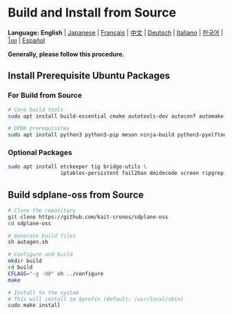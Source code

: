 # Build and Install from Source

**Language:** **English** | [Japanese](../ja/build-install-source.md) | [Français](../fr/build-install-source.md) | [中文](../zh/build-install-source.md) | [Deutsch](../de/build-install-source.md) | [Italiano](../it/build-install-source.md) | [한국어](../ko/build-install-source.md) | [ไทย](../th/build-install-source.md) | [Español](../es/build-install-source.md)

**Generally, please follow this procedure.**

## Install Prerequisite Ubuntu Packages

### For Build from Source
```bash
# Core build tools
sudo apt install build-essential cmake autotools-dev autoconf automake libtool pkg-config

# DPDK prerequisites
sudo apt install python3 python3-pip meson ninja-build python3-pyelftools libnuma-dev pkgconf
```

### Optional Packages
```bash
sudo apt install etckeeper tig bridge-utils \
                 iptables-persistent fail2ban dmidecode screen ripgrep
```

## Build sdplane-oss from Source

```bash
# Clone the repository
git clone https://github.com/kait-cronos/sdplane-oss
cd sdplane-oss

# Generate build files
sh autogen.sh

# Configure and build
mkdir build
cd build
CFLAGS="-g -O0" sh ../configure
make

# Install to the system
# This will install to $prefix (default: /usr/local/sbin)
sudo make install
```